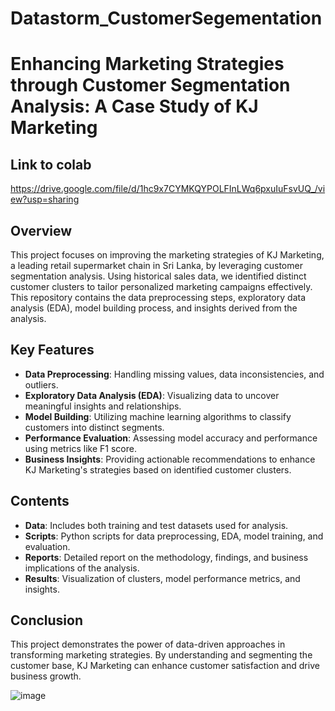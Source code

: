 # Datastorm_CustomerSegementation

# Enhancing Marketing Strategies through Customer Segmentation Analysis: A Case Study of KJ Marketing
## Link to colab
https://drive.google.com/file/d/1hc9x7CYMKQYPOLFInLWq6pxuIuFsvUQ_/view?usp=sharing
## Overview

This project focuses on improving the marketing strategies of KJ Marketing, a leading retail supermarket chain in Sri Lanka, by leveraging customer segmentation analysis. Using historical sales data, we identified distinct customer clusters to tailor personalized marketing campaigns effectively. This repository contains the data preprocessing steps, exploratory data analysis (EDA), model building process, and insights derived from the analysis.

## Key Features

- **Data Preprocessing**: Handling missing values, data inconsistencies, and outliers.
- **Exploratory Data Analysis (EDA)**: Visualizing data to uncover meaningful insights and relationships.
- **Model Building**: Utilizing machine learning algorithms to classify customers into distinct segments.
- **Performance Evaluation**: Assessing model accuracy and performance using metrics like F1 score.
- **Business Insights**: Providing actionable recommendations to enhance KJ Marketing's strategies based on identified customer clusters.

## Contents

- **Data**: Includes both training and test datasets used for analysis.
- **Scripts**: Python scripts for data preprocessing, EDA, model training, and evaluation.
- **Reports**: Detailed report on the methodology, findings, and business implications of the analysis.
- **Results**: Visualization of clusters, model performance metrics, and insights.

## Conclusion

This project demonstrates the power of data-driven approaches in transforming marketing strategies. By understanding and segmenting the customer base, KJ Marketing can enhance customer satisfaction and drive business growth.


![image](https://github.com/Luckseegan/Datastorm_CustomerSegementation/assets/120290210/b41ab421-29f0-4582-9312-1e3cb1d1c87f)
